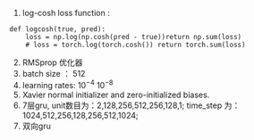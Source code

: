 1. log-cosh loss function : 
```
def logcosh(true, pred):
    loss = np.log(np.cosh(pred - true))return np.sum(loss)
    # loss = torch.log(torch.cosh()) return torch.sum(loss)
```
2. RMSprop 优化器
3. batch size ： 512
4. learning rates: $10^{-4}~10^{-8}$
5. Xavier normal initializer  and zero-initialized biases.
6. 7层gru, unit数目为：2,128,256,512,256,128,1; time_step 为：1024,512,256,128,256,512,1024;   
7. 双向gru